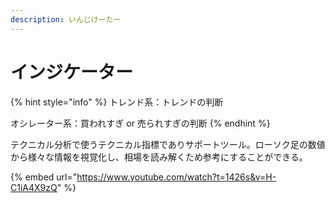 ```yaml
---
description: いんじけーたー
---
```


# インジケーター

{% hint style="info" %}
トレンド系：トレンドの判断

オシレーター系：買われすぎ or 売られすぎの判断
{% endhint %}

テクニカル分析で使うテクニカル指標でありサポートツール。ローソク足の数値から様々な情報を視覚化し、相場を読み解くため参考にすることができる。



{% embed url="https://www.youtube.com/watch?t=1426s&v=H-C1iA4X9zQ" %}
